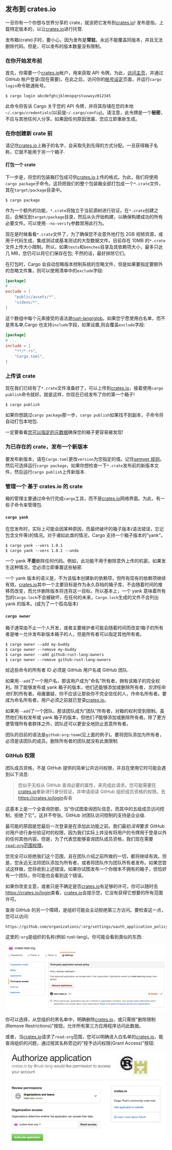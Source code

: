 ## 发布到 crates.io

一旦你有一个你想与世界分享的 crate，就该把它发布到[crates.io]! 发布是指，上载特定版本的，以让[crates.io]进行托管.

发布箱(crate)子时，要小心，因为发布是**常驻**。永远不能覆盖同版本，并且无法删除代码。但是，可以发布的版本数量没有限制。

### 在你开始发布前

首先，你需要一个[crates.io]帐户，用来获取 API 令牌。为此，[访问主页][crates.io]，并通过 GitHub 帐户登录(现在需要)。在此之后，访问你的[帐号设定](https://crates.io/me)页面，并运行`cargo login`命令联通账号。

```console
$ cargo login abcdefghijklmnopqrstuvwxyz012345
```

此命令将告诉 Cargo 关于您的 API 令牌，并将其存储在您的本地`~/.cargo/credentials`(以前是`~/.cargo/config`)。请注意，此令牌是一个**秘密**，不应与其他任何人分享。如果因任何原因泄漏，您应立即重新生成。

### 在你创建新 crate 前

请记住[crates.io]上箱子的名字，会采取先到先得的方式分配。一旦获得箱子名称，它就不能用于另一个箱子.

#### 打包一个 crate

下一步是，将您的包装箱打包成可供[crates.io]上传的格式。为此，我们将使用`cargo package`子命令。这将把我们的整个包装箱全部打包成一个`*.crate`文件，其在`target/package`目录中。

```console
$ cargo package
```

作为一个额外的功能，`*.crate`将独立于当前源树进行验证。在`*.crate`创建之后，会解压到`target/package`目录，然后从头开始构建，以确保构建成功的所有必要文件。可以使用`--no-verify`参数禁用此行为。

现在是时候看看`*.crate`文件了，为了确保您不会意外地打包 2GB 视频资源，或用于代码生成，集成测试或基准测试的大型数据文件。目前存在 10MB 的`*.crate`文件上传大小限制。所以，如果`tests`和`benches`目录及其依赖项大小，最多只达 几 MB，您仍可以将它们保存在包; 不然的话，最好排除它们。

在打包时，Cargo 会自动忽略版本控制系统的忽略文件，但是如果要指定要额外的忽略文件集，则可以使用清单中的`exclude`字段:

```toml
[package]
# ...
exclude = [
    "public/assets/*",
    "videos/*",
]
```

这个数组中每个元素接受的语法是[rust-lang/glob](https://github.com/rust-lang/glob)。如果您宁愿使用白名单，而不是黑名单,Cargo 也支持`include`字段，如果设置,则会覆盖`exclude`字段:

```toml
[package]
# ...
include = [
    "**/*.rs",
    "Cargo.toml",
]
```

### 上传该 crate

现在我们已经有了`*.crate`文件准备好了，可以上传到[crates.io]，接着使用`cargo publish`命令就好。就是这样，你现在已经发布了你的第一个箱子!

```console
$ cargo publish
```

如果你想跳过`cargo package`那一步，`cargo publish`如果找不到副本，子命令将自动打包本地包.

一定要看看[您可以指定的元数据](./manifest.md#package-metadata)确保您的箱子更容易被发现!

### 为已存在的 crate，发布一个新版本

要发布新版本，请在`Cargo.toml`更改`version`为您指定的值。记住[semver 规则](./manifest.md#the-version-field)。然后可选择运行`cargo package`，如果你想检查一下`*.crate`发布前的新版本文件，然后运行`cargo publish`上传新版本.

### 管理一个 基于 crates.io 的 crate

箱的管理主要通过命令行完成`cargo`工具，而不是[crates.io]网络界面。为此，有一些子命令来管理包.

#### `cargo yank`

在您发布时，实际上可能会因某种原因，而最终破坏的箱子版本(语法错误，忘记包含文件等)的情况。对于诸如此类的情况，Cargo 支持一个箱子版本的"yank"。

```console
$ cargo yank --vers 1.0.1
$ cargo yank --vers 1.0.1 --undo
```

一个 yank **不是**删除任何代码。例如，此功能不用于删除意外上传的机密。如果发生这种情况，您必须立即重置这些秘密.

一个 yank 版本的语义是，不为该版本创建新的依赖项，但所有现有的依赖项继续有效。[crates.io]其中一个主要目标是作为永久存档的箱子库，不会随着时间的推移而改变，而允许删除版本将违背这一目标。所以基本上，一个 yank 意味着所有包的`Cargo.lock`不会被破坏，在任何的未来，`Cargo.lock`生成的文件不会列出 yank 的版本。(成为了一个孤岛版本)

#### `cargo owner`

箱子通常由不止一个人开发，或者主要维护者可能会随着时间而改变!箱子的所有者是唯一允许发布新版本箱子的人，但是所有者可以指定其他所有者。

```console
$ cargo owner --add my-buddy
$ cargo owner --remove my-buddy
$ cargo owner --add github:rust-lang:owners
$ cargo owner --remove github:rust-lang:owners
```

给这些命令的所有者 ID 必须是 GitHub 用户名或 GitHub 团队.

如果用`--add`了一个用户名，那该用户成为"命名"所有者，拥有该箱子的完全权利。除了能够发布或 yank 箱子的版本，他们还能够添加或删除所有者，*包含*任命*他们*的所有者。毋庸置疑，你不应该让那些你不完全信任的人，作命名所有者。要成为命名所有者，用户必须之前就已登录[crates.io]。

如果用`--add`了一个团队，那该团队成为"团队"所有者，对箱的权利受到限制。虽然他们有权发布或 yank 箱子的版本，但他们*不*能够添加或删除所有者。除了更方便管理所有者群体之外，团队还可以更安全地防止恶意所有者。

团队的目前的语法是`github:org:team`(见上面的例子)。要将团队添加为所有者，必须是该团队的成员。删除所有者的团队就没有此类限制.

### GitHub 权限

团队成员资格，不是 GitHub 提供的简单公共访问权限，并且在使用它时可能会遇到以下消息:

> 您似乎无权从 GitHub 查询必要的属性，来完成此请求。您可能需要在[crates.io]重新进行身份验证，并申请阅读 GitHub 组织成员资格的权限。去<https://crates.io/login>看看

这基本上是一个全查询防御，当"你试图查询团队信息，而其中的五级成员访问控制，拒绝了它"。这并不夸张。GitHub 对团队访问控制的支持是企业级.

最可能的原因是您最后一次登录是在添加此功能之前。我们最初*没有*要求 GitHub 对用户进行身份验证时的权限，因为我们实际上并没有将用户的令牌用于登录以外的任何其他内容。但是，为了代表您能够查询团队成员资格，我们现在需要[`read:org`范围权限][oauth-scopes]。

您完全可以拒绝我们这个范围，且在团队介绍之前所做的一切，都将继续有效。但是，您永远无法将团队添加为所有者，或者将团队作为团队所有者发布。如果您尝试这样做，您将收到上述错误。如果你试图发布一个你根本不拥有的箱子，但恰好有一个团队，你可能也会看到这个错误。

如果你改变主意，或者只是不确定是否[crates.io]有足够的许可，你可以随时去<https://crates.io/login>查看，[crates.io]会提示您，它没有获得它想要的所有范围许可。

查询 GitHub 的另一个障碍，是组织可能会主动拒绝第三方访问。要检查这一点，您可以访问:

```
https://github.com/organizations/:org/settings/oauth_application_policy
```

这里的`:org`是组织的名称(例如 rust-lang)。你可能会看到类似的东西:

![Organization Access Control](../images/org-level-acl.png)

你可以选择，从您组织的黑名单中，明确删除[crates.io]，或只需按"删除限制(Remove Restrictions)"按钮，允许所有第三方应用程序访问此数据。

或者，当[crates.io]请求了`read:org`范围，您可以明确进入白名单的[crates.io]，能查询组织的问题，通过按其名称旁边的"授予访问权限(Grant Access)"按钮:

![Authentication Access Control](../images/auth-level-acl.png)

[crates.io]: https://crates.io/
[oauth-scopes]: https://developer.github.com/apps/building-oauth-apps/understanding-scopes-for-oauth-apps/
